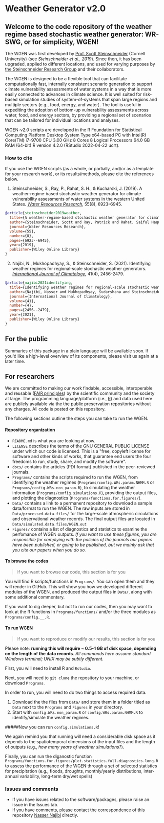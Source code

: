 # Weather Generator v2.0

## Welcome to the code repository of the weather regime based stochastic weather generator: WR-SWG, or for simplicity, WGEN! ##

The WGEN was first developed by [Prof. Scott Steinschneider](https://cals.cornell.edu/scott-steinschneider) (Cornell University) (see *Steinschneider et al., 2019*). 
Since then, it has been upgraded, applied to different locations, and used for varying purposes by [the Steinschneider Research Group]( https://blogs.cornell.edu/steinschneider/) and their collaborators.

The WGEN is designed to be a flexible tool that can facilitate computationally fast, internally consistent scenario generation to support climate vulnerability assessments of water systems in a way that is more easily connected to advances in climate science. 
It is well suited for risk-based simulation studies of system-of-systems that span large regions and multiple sectors (e.g., food, energy, and water).
The tool is useful in expediting the adoption of bottom-up vulnerability assessments across water, food, and energy sectors, by providing a regional set of scenarios that can be tailored for individual locations and analyses.

WGEN-v2.0 scripts are developed in the R Foundation for Statistical Computing Platform Desktop System Type x64-based PC with Intel(R) Core(TM) i7-9700 CPU 3.00 GHz 8 Cores 8 Logical Processors 64.0 GB RAM (64-bit) R version 4.2.0 (RStudio 2022-04-22 ucrt).

### How to cite

If you use the WGEN scripts (as a whole, or partially, and/or as a template for your research work), 
or its results/methods, please cite the references below.

1. Steinschneider, S., Ray, P., Rahat, S. H., & Kucharski, J. (2019). A weather‐regime‐based stochastic weather generator for climate vulnerability assessments of water systems in the western United States. *[Water Resources Research](https://doi.org/10.1029/2018WR024446)*, 55(8), 6923-6945.

```bibtex
@article{steinschneider2019weather,
  title={A weather-regime-based stochastic weather generator for climate vulnerability assessments of water systems in the western United States},
  author={Steinschneider, Scott and Ray, Patrick and Rahat, Saiful Haque and Kucharski, John},
  journal={Water Resources Research},
  volume={55},
  number={8},
  pages={6923--6945},
  year={2019},
  publisher={Wiley Online Library}
}
```

2. Najibi, N., Mukhopadhyay, S., & Steinschneider, S. (2021). Identifying weather regimes for regional‐scale stochastic weather generators. *[International Journal of Climatology](https://doi.org/10.1002/joc.6969)*, 41(4), 2456-2479.
```bibtex
@article{najibi2021identifying,
  title={Identifying weather regimes for regional-scale stochastic weather generators},
  author={Najibi, Nasser and Mukhopadhyay, Sudarshana and Steinschneider, Scott},
  journal={International Journal of Climatology},
  volume={41},
  number={4},
  pages={2456--2479},
  year={2021},
  publisher={Wiley Online Library}
}
```

## For the public

Summaries of this package in a plain language will be available soon. If you'd like a high-level overview of its components, please visit us again at a later time. 


## For researchers

We are committed to making our work findable, accessible, interoperable and reusable ([FAIR principles](https://www.nature.com/articles/sdata201618)) by the scientific community and the society at large.
The programming language/platform (i.e., [R](https://www.r-project.org/)) and data used here are publicly available via the the public preservation repositories without any charges.
All code is posted on this repository.

The following sections outline the steps you can take to run the WGEN.

#### Repository organization

- `README.md` is what you are looking at now.
- `LICENSE` describes the terms of the GNU GENERAL PUBLIC LICENSE under which our code is licensed. This is a "free, copyleft license for software and other kinds of works, that guarantee end users the four freedoms to run, study, share, and modify the software".
- `docs/` contains the articles (PDf format) published in the peer-reviewed journals.
- `Programs/` contains the scripts required to run the WGEN, from identifying the weather regimes (`Programs/config.WRs.param.NHMM.R` or `Programs/config.WRs.non_param.R`), to simulating the weather information (`Programs/config.simulations.R`), providing the output files, and plotting the diagnostics (`Programs/functions.for.figures/`).
- `Data/` contains a link to a permanent repository to download a sample data/format to run the WGEN. The raw inputs are stored in `Data/processed.data.files/` for the large-scale atmospheric circulations and observational weather records. The final output files are located in `Data/simulated.data.files/WGEN.out`
- `Figures/` contains a list of diagnostics and statistics to examine the perfomance of WGEN outputs. _If you want to use these figures, you are responsible for complying with the policies of the journals our papers have been published, or going to be published, but we mainly ask that you cite our papers when you do so._


#### To browse the codes

> If you want to browse our code, this section is for you

You will find R scripts/functions in `Programs/`.
You can open them and they will render in GitHub.
This will show you how we developed different modules of the WGEN, and produced the output files in `Data/`, along with some additional commentary.

If you want to dig deeper, but not to run our codes, then you may want to look at the R functions in `Programs/functions/` and/or the three modules as `Programs/config.__.R`.

#### To run WGEN

> If you want to reproduce or modify our results, this section is for you

Please note: **running this will require ~ 0.5-1 GB of disk space, depending on the length of the data records**.
*All commands here assume standard Windows terminal; UNIX may be subtly different*.

First, you will need to install R and `Rstudio`.

Next, you will need to `git clone` the repository to your machine, or download `Programs`.


In order to run, you will need to do two things to access required data.

1. Download the the files from `Data/` and store them in a folder titled as `Data` next to the `Programs` and `Figures` in your directory.
1. Start with `config.WRs.non_param.R` or `config.WRs.param.NHMM.R` to identify/simulate the weather regimes.

#####Now you can run `config.simulations.R`!

We again remind you that running will need a considerable disk space as it depends to the spatiotemporal dimensions of the input files and the length of outputs (e.g., *how many years of weather simulations?*).

Finally, you can run the diganostic function `Programs/functions.for.figures/plot.statistics.full.diagnostics.long.R` to assess the performance of the WGEN through a set of selected statistics for precipitation (e.g., floods, droughts, monthly/yearly distributions, inter-annual variability, long-term dry/wet spells)


### Issues and comments

- If you have issues related to the software/packages, please raise an issue in the Issues tab.
- If you have comments, please contact the correspondence of this repository [Nasser Najibi](https://nassernajibi.com) directly.
